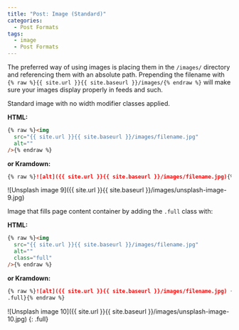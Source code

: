 ```yaml
---
title: "Post: Image (Standard)"
categories:
  - Post Formats
tags:
  - image
  - Post Formats
---
```


The preferred way of using images is placing them in the `/images/` directory
and referencing them with an absolute path. Prepending the filename with
`{% raw %}{{ site.url }}{{ site.baseurl }}/images/{% endraw %}` will make sure
your images display properly in feeds and such.

Standard image with no width modifier classes applied.

**HTML:**

```html
{% raw %}<img
  src="{{ site.url }}{{ site.baseurl }}/images/filename.jpg"
  alt=""
/>{% endraw %}
```

**or Kramdown:**

```markdown
{% raw %}![alt]({{ site.url }}{{ site.baseurl }}/images/filename.jpg){% endraw %}
```

![Unsplash image 9]({{ site.url }}{{ site.baseurl }}/images/unsplash-image-9.jpg)

Image that fills page content container by adding the `.full` class with:

**HTML:**

```html
{% raw %}<img
  src="{{ site.url }}{{ site.baseurl }}/images/filename.jpg"
  alt=""
  class="full"
/>{% endraw %}
```

**or Kramdown:**

```markdown
{% raw %}![alt]({{ site.url }}{{ site.baseurl }}/images/filename.jpg) {:
.full}{% endraw %}
```

![Unsplash image 10]({{ site.url }}{{ site.baseurl }}/images/unsplash-image-10.jpg)
{: .full}
